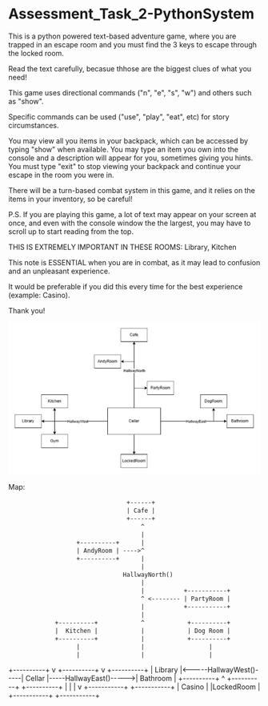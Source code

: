 # Assessment_Task_2-PythonSystem

This is a python powered text-based adventure game, where you are trapped in an escape room and you must find the 3 keys to escape through the locked room.

Read the text carefully, becasue thhose are the biggest clues of what you need!

This game uses directional commands ("n", "e", "s", "w") and others such as "show".

Specific commands can be used ("use", "play", "eat", etc) for story circumstances.

You may view all you items in your backpack, which can be accessed by typing "show" when available. You may type an item you own into the console and a description will appear for you, sometimes giving you hints. You must type "exit" to stop viewing your backpack and continue your escape in the room you were in.

There will be a turn-based combat system in this game, and it relies on the items in your inventory, so be careful!


P.S. If you are playing this game, a lot of text may appear on your screen at once, and even with the console window the the largest, you may have to scroll up to start reading from the top.

THIS IS EXTREMELY IMPORTANT IN THESE ROOMS: Library, Kitchen

This note is ESSENTIAL when you are in combat, as it may lead to confusion and an unpleasant experience.

It would be preferable if you did this every time for the best experience (example: Casino).

Thank you!

![MAP](/images.py/MAP.png)


Map:



                                     +------+
                                     | Cafe |
                                     +------+
                                         ^
                                         |
                       +----------+      |
                       | AndyRoom | ---->^
                       +----------+      |
                                         |
                                    HallwayNorth()
                                         |
                		                 |           +-----------+
                        	             ^ <-------- | PartyRoom |
                	                     |  	     +-----------+
                                         |
                 +----------+            ^            +----------+
                 |  Kitchen |            |		      | Dog Room |
                 +----------+            |            +----------+
                       |                 |                  |
                       |                 |                  |
+----------+           v            +----------+            v           +----------+
|  Library |<-----HallwayWest()-----|  Cellar  |-----HallwayEast()----->| Bathroom |
+----------+           ^            +----------+                        +----------+ 
	     	           |                 |
               	       |                 v
                 +-----------+      +-----------+
                 |  Casino   |      |LockedRoom |
        		 +-----------+      +-----------+
